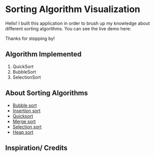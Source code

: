 # Sorting Algorithm Visualization
Hello! I built this application in order to brush up my knowledge about different sorting algorithms.
You can see the live demo here:

Thanks for stopping by!


## Algorithm Implemented

1. QuickSort
2. BubbleSort
3. SelectionSort

## About Sorting Algorithms
* [Bubble sort](https://en.wikipedia.org/wiki/Bubble_sort)
* [Insertion sort](https://en.wikipedia.org/wiki/Insertion_sort)
* [Quicksort](https://en.wikipedia.org/wiki/Quicksort)
* [Merge sort](https://en.wikipedia.org/wiki/Merge_sort)
* [Selection sort](https://en.wikipedia.org/wiki/Selection_sort/)
* [Heap sort](https://en.wikipedia.org/wiki/Heapsort)


## Inspiration/ Credits

